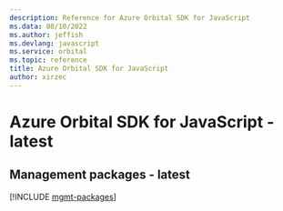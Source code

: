 ```yaml
---
description: Reference for Azure Orbital SDK for JavaScript
ms.data: 08/10/2022
ms.author: jeffish
ms.devlang: javascript
ms.service: orbital
ms.topic: reference
title: Azure Orbital SDK for JavaScript
author: xirzec
---
```

# Azure Orbital SDK for JavaScript - latest

## Management packages - latest
[!INCLUDE [mgmt-packages](orbital-mgmt-index.md)]